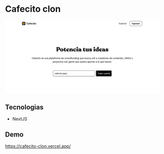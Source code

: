 # Cafecito clon

![screenshoot](https://raw.githubusercontent.com/solisjoaquin/solisjoaquin/master/cafecito.png)

## Tecnologias

* NextJS

## Demo

https://cafecito-clon.vercel.app/
